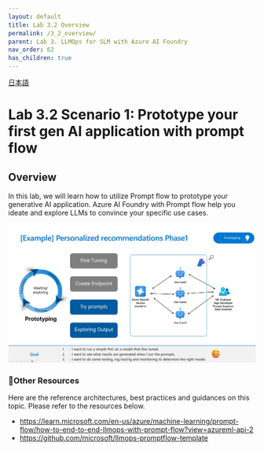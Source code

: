 ```yaml
---
layout: default
title: Lab 3.2 Overview
permalink: /3_2_overview/
parent: Lab 3. LLMOps for SLM with Azure AI Foundry
nav_order: 62
has_children: true
---
```


[日本語](README_ja.md)

# Lab 3.2 Scenario 1: Prototype your first gen AI application with prompt flow

## Overview
In this lab, we will learn how to utilize Prompt flow to prototype your generative AI application. Azure AI Foundry with Prompt flow help you ideate and explore LLMs to convince your specific use cases. 

![LLMOps](images/prototyping_requirements.jpg)

### 🥇Other Resources
Here are the reference architectures, best practices and guidances on this topic. Please refer to the resources below. 

- https://learn.microsoft.com/en-us/azure/machine-learning/prompt-flow/how-to-end-to-end-llmops-with-prompt-flow?view=azureml-api-2
- https://github.com/microsoft/llmops-promptflow-template
